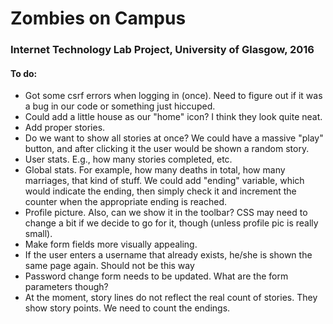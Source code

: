 <h1>Zombies on Campus</h1>

<h3>Internet Technology Lab Project, University of Glasgow, 2016</h3>

<h4>To do: </h4>
<ul>
    <li>Got some csrf errors when logging in (once). Need to figure out
    if it was a bug in our code or something just hiccuped.</li>
    <li>Could add a little house as our "home" icon? I think they look
    quite neat.</li>
    <li>Add proper stories.</li>
    <li>Do we want to show all stories at once? We could have a 
    massive "play" button, and after clicking it the user would be
    shown a random story.</li>
    <li>User stats. E.g., how many stories completed, etc.</li>
    <li>Global stats. For example, how many deaths in total, how many
    marriages, that kind of stuff. We could add "ending" variable,
    which would indicate the ending, then simply check it and
    increment the counter when the appropriate ending is reached.</li>
    <li>Profile picture. Also, can we show it in the toolbar? CSS may 
    need to change a bit if we decide to go for it, though (unless
    profile pic is really small).</li>
    <li>Make form fields more visually appealing.</li>
    <li>If the user enters a username that already exists, he/she is
    shown the same page again. Should not be this way</li>
    <li>Password change form needs to be updated. What are the form
    parameters though?</li>
    <li>At the moment, story lines do not reflect the real count of 
    stories. They show story points. We need to count the endings.</li>
</ul>
